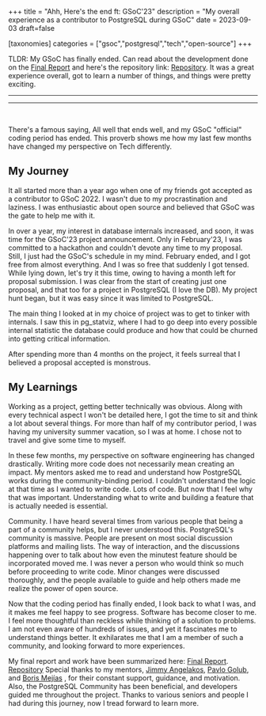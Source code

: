 +++
title = "Ahh, Here's the end ft: GSoC'23"
description = "My overall experience as a contributor to PostgreSQL during GSoC"
date = 2023-09-03
draft=false

[taxonomies]
categories = ["gsoc","postgresql","tech","open-source"]
+++

TLDR: My GSoC has finally ended. Can read about the development done on the [Final Report](https://github.com/rajivharlalka/gsoc23-postgres/blob/main/Final_Report.md) and here's the repository link: [Repository](https://github.com/vyruss/pg_statviz). It was a great experience overall, got to learn a number of things, and things were pretty exciting.

---
---
</br>

There's a famous saying, All well that ends well, and my GSoC "official" coding period has ended. This proverb shows me how my last few months have changed my perspective on Tech differently.

## My Journey

It all started more than a year ago when one of my friends <name-redacted> got accepted as a contributor to GSoC 2022. I wasn't due to my procrastination and laziness. I was enthusiastic about open source and believed that GSoC was the gate to help me with it.  

In over a year, my interest in database internals increased, and soon, it was time for the GSoC'23 project announcement. Only in February'23, I was committed to a hackathon and couldn't devote any time to my proposal. Still, I just had the GSoC's schedule in my mind. February ended, and I got free from almost everything. And I was so free that suddenly I got tensed.
While lying down, let's try it this time, owing to having a month left for proposal submission. I was clear from the start of creating just one proposal, and that too for a project in PostgreSQL (I love the DB). My project hunt began, but it was easy since it was limited to PostgreSQL.

The main thing I looked at in my choice of project was to get to tinker with internals. I saw this in pg_statviz, where I had to go deep into every possible internal statistic the database could produce and how that could be churned into getting critical information.

After spending more than 4 months on the project, it feels surreal that I believed a proposal accepted is monstrous.

## My Learnings

Working as a project, getting better technically was obvious. Along with every technical aspect I won't be detailed here, I got the time to sit and think a lot about several things. For more than half of my contributor period, I was having my university summer vacation, so I was at home. I chose not to travel and give some time to myself.

In these few months, my perspective on software engineering has changed drastically. Writing more code does not necessarily mean creating an impact. My mentors asked me to read and understand how PostgreSQL works during the community-binding period. I couldn't understand the logic at that time as I wanted to write code. Lots of code. But now that I feel why that was important. Understanding what to write and building a feature that is actually needed is essential.

Community. I have heard several times from various people that being a part of a community helps, but I never understood this. PostgreSQL's community is massive. People are present on most social discussion platforms and mailing lists. The way of interaction, and the discussions happening over to talk about how even the minutest feature should be incorporated moved me. I was never a person who would think so much before proceeding to write code. Minor changes were discussed thoroughly, and the people available to guide and help others made me realize the power of open source.

Now that the coding period has finally ended, I look back to what I was, and it makes me feel happy to see progress. Software has become closer to me. I feel more thoughtful than reckless while thinking of a solution to problems. I am not even aware of hundreds of issues, and yet it fascinates me to understand things better. It exhilarates me that I am a member of such a community, and looking forward to more experiences.

My final report and work have been summarized here: [Final Report](https://github.com/rajivharlalka/gsoc23-postgres/blob/main/Final_Report.md). [Repository](https://github.com/vyruss/pg_statviz)
Special thanks to my mentors, [Jimmy Angelakos](https://github.com//vyruss), [Pavlo Golub](https://github.com/pashagolub), and [Boris Mejías](https://www.linkedin.com/in/boriss-mej%C3%ADas-4637401) , for their constant support, guidance, and motivation. Also, the PostgreSQL Community has been beneficial, and developers guided me throughout the project.
Thanks to various seniors and people I had during this journey, now I tread forward to learn more.
